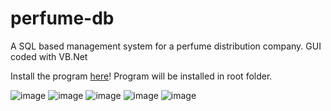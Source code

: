 # perfume-db
A SQL based management system for a perfume distribution company. GUI coded with VB.Net

Install the program [here](https://github.com/eileenthg/perfume-db/releases/)!
Program will be installed in root folder.

![image](https://github.com/eileenthg/perfume-db/assets/40307498/989cdd45-e14a-4a2a-8d3a-90f60404edb5)
![image](https://github.com/eileenthg/perfume-db/assets/40307498/9933604b-ee8f-410b-8795-b63478badd4f)
![image](https://github.com/eileenthg/perfume-db/assets/40307498/abcf4774-5806-4645-b893-fc6b30a7776c)
![image](https://github.com/eileenthg/perfume-db/assets/40307498/a998aa1b-1918-4be5-a130-f88f88b35b36)
![image](https://github.com/eileenthg/perfume-db/assets/40307498/8a0e6dff-8afa-4ed3-8718-881eb49dd9c7)

